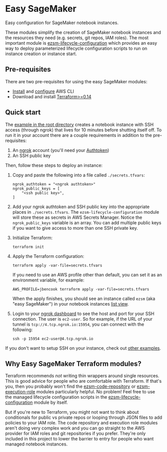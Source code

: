 # Easy SageMaker

Easy configuration for SageMaker notebook instances.

These modules simplify the creation of SageMaker notebook instances and the resources they need (e.g. secrets, git repos, IAM roles). The most important module is [ezsm-lifecycle-configuration](./modules/ezsm-lifecycle-configuration/) which provides an easy way to deploy parameterized lifecycle configuration scripts to run on instance creation or instance start.

## Pre-requisites

There are two pre-requisites for using the easy SageMaker modules:

* [Install](https://docs.aws.amazon.com/cli/latest/userguide/install-cliv2.html) and [configure](https://docs.aws.amazon.com/cli/latest/userguide/cli-configure-quickstart.html) AWS CLI
* Download and install [Terraform>=0.14](https://www.terraform.io/downloads.html)

## Quick start

The [example in the root directory](./main.tf) creates a notebook instance with SSH access (through ngrok) that lives for 10 minutes before shutting itself off. To run it in your account there are a couple requirements in addition to the pre-requisites:

1. An [ngrok](https://ngrok.com/) account (you'll need your [Authtoken](https://dashboard.ngrok.com/auth/your-authtoken))
2. An SSH public key

Then, follow these steps to deploy an instance:

1. Copy and paste the following into a file called `./secrets.tfvars`:

    ```
    ngrok_authtoken = "<ngrok authtoken>"
    ngrok_public_keys = [
        "<ssh public key>",
    ]
    ```
2. Add your ngrok authtoken and SSH public key into the appropriate places in `./secrets.tfvars`. The `ezsm-lifecycle-configuration` module  will store these as secrets in AWS Secrets Manager. Notice the `ngrok_public_keys` variable is an array. You can add multiple public keys if you want to give access to more than one SSH private key.
3. Initialize Terraform:

    ```
    terraform init
    ```
4. Apply the Terraform configuration:

    ```
    terraform apply -var-file=secrets.tfvars
    ```

    If you need to use an AWS profile other than default, you can set it as an environment variable, for example:

    ```
    AWS_PROFILE=jbencook terraform apply -var-file=secrets.tfvars
    ```

    When the apply finishes, you should see an instance called `ezsm` (aka "easy SageMaker") in your notebook instances [list view](https://console.aws.amazon.com/sagemaker/home#/notebook-instances).
5. Login to your [ngrok dashboard](https://dashboard.ngrok.com/status/tunnels) to see the host and port for your SSH connection. The user is `ec2-user`. So for example, if the URL of your tunnel is `tcp://4.tcp.ngrok.io:15954`, you can connect with the following:

    ```
    ssh -p 15954 ec2-user@4.tcp.ngrok.io
    ```

If you don't want to setup SSH on your instance, check out [other examples](./examples/).

## Why Easy SageMaker Terraform modules?

Terraform recommends _not_ writing thin wrappers around single resources. This is good advice for people who are comfortable with Terraform. If that's you, then you probably won't find the [ezsm-code-repository](./modules/ezsm-code-repository/) or [ezsm-execution-role](./modules/ezsm-ezsm-execution-role/) modules particularly helpful. No problem! Feel free to use the managed lifecycle configuration scripts in the [ezsm-lifecycle-configuration](./modules/ezsm-lifecycle-configuration/) module by itself.

But if you're new to Terraform, you might not want to think about conditionals for public vs private repos or looping through JSON files to add policies to your IAM role. The code repository and execution role modules aren't doing very complex work and you can go straight to the AWS provider for IAM roles and git repositories if you prefer. They're only included in this project to lower the barrier to entry for people who want managed notebook instances.

